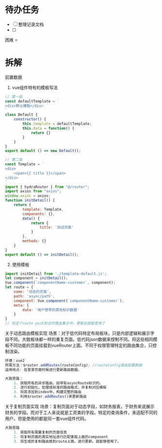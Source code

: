 # 待办任务
- [ ] 整理记录文档
- [ ] 

困难
⭐




# 拆解
前置数据
1. vue组件特有的模板写法
~~~js
// 第一版
const defaultTemplate = `
<div>默认模板</div>
`
class Default {
    constructor() {
        this.template = defaultTemplate;
        this.data = function() {
            return {}
        }
    }
}
export default () => new Default();

// 第二版
const Template = `
<div>
    <span>{{ title }}</span>
</div>
`
import { hydraRouter } from "@/router";
import axios from "axios";
window.axios = axios;
function initDetail() {
	return {
		template: Template,
		components: {},
		data() {
			return {
				title: '测试页面'
			}
		},
		methods: {}
	}
}
export default () => initDetail();
~~~
2. 使用模板
~~~js
import initDetail from './template-default.js';
let component = initDetail();
Vue.component(`componentName-customer`, component);
let route = {
	name: '动态的页面',
	path: 'async/path',
	component: Vue.component(`componentName-customer`),
	meta: {
		data: '用户想带的其他标识数据'
	}
}
// 将这个route push到总的路由集合中。更新后就能使用了
~~~
关于动态路由模板实现
场景：对于低代码特定布局板块，只是内部逻辑和展示字段不同。大致板块都一样的重复页面。低代码json数据来控制不同。将这些相同模板不同功能的页面挂载到vueRouter上面。不同于权限管理特定的路由集合，只控制渲染。
~~~js
环境：vue2
所需方法：$router.addRoutes(routeConfig); //routeConfig路由配置数据
运用地点: 在登录页面时候进行更新路由数据。

大致思路：
	1. 获取所有的异步路由，如带有asyncRoute标识的。
	2. 进行初始化，处理成标准的路由格式，并复制对应模板
	3. 将其添加到index中，构建完整的路由
	4. 利用$router.addRoutes()来更新路由
~~~


关于复制页面实现
场景：复制页面对于动态字段，如财务报表，于财务来说展示财务的字段。而对于工人来说就是工资类的字段。特定的查询条件，来适配不同的用户。但是使用的都是同一套vue组件代码。
~~~js
大致思路
	1. 获取所有需要复制的页面信息
	2. 将复制页面的真实地址进行匹配拿取上面的component
	3. 将生成的复制路由放到route上面，进行更新。就能够使用了。
~~~

